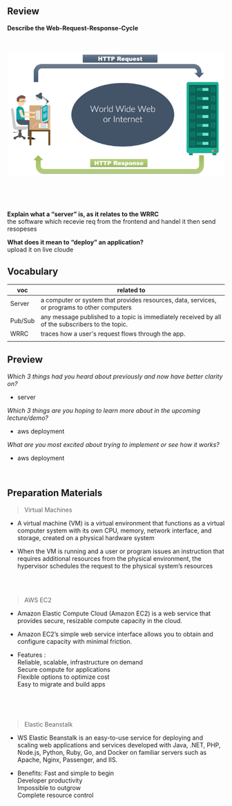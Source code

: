 ## Review

**Describe the Web-Request-Response-Cycle**

&nbsp;

![pic](pic/read16.png)

&nbsp;

&nbsp;

**Explain what a “server” is, as it relates to the WRRC**  
the software which recevie req from the frontend and handel it then send resopeses

**What does it mean to “deploy” an application?**  
upload it on live cloude

## Vocabulary

| voc     | related to                                                                                       |
| ------- | ------------------------------------------------------------------------------------------------ |
| Server  | a computer or system that provides resources, data, services, or programs to other computers     |
| Pub/Sub | any message published to a topic is immediately received by all of the subscribers to the topic. |
| WRRC    | traces how a user's request flows through the app.                                               |
|         |

## Preview

_Which 3 things had you heard about previously and now have better clarity on?_

- server

_Which 3 things are you hoping to learn more about in the upcoming lecture/demo?_

- aws deployment

_What are you most excited about trying to implement or see how it works?_

- aws deployment

&nbsp;

## Preparation Materials

> Virtual Machines

- A virtual machine (VM) is a virtual environment that functions as a virtual computer system with its own CPU, memory, network interface, and storage, created on a physical hardware system

- When the VM is running and a user or program issues an instruction that requires additional resources from the physical environment, the hypervisor schedules the request to the physical system’s resources  
  &nbsp;

&nbsp;

> AWS EC2

- Amazon Elastic Compute Cloud (Amazon EC2) is a web service that provides secure, resizable compute capacity in the cloud.

- Amazon EC2’s simple web service interface allows you to obtain and configure capacity with minimal friction.

- Features :  
  Reliable, scalable, infrastructure on demand  
  Secure compute for applications  
  Flexible options to optimize cost  
  Easy to migrate and build apps

&nbsp;

&nbsp;

> Elastic Beanstalk

- WS Elastic Beanstalk is an easy-to-use service for deploying and scaling web applications and services developed with Java, .NET, PHP, Node.js, Python, Ruby, Go, and Docker on familiar servers such as Apache, Nginx, Passenger, and IIS.

- Benefits:
  Fast and simple to begin  
  Developer productivity  
  Impossible to outgrow  
  Complete resource control
